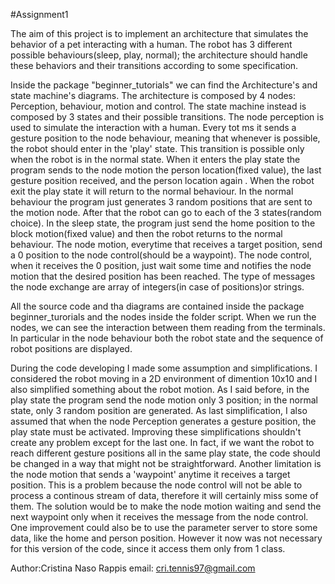 #Assignment1

The aim of this project is to implement an architecture that simulates the behavior of a pet interacting with a human. The robot has 3 different possible behaviours(sleep, play, normal); the architecture should handle these behaviors and their transitions according to some specification.

Inside the package "beginner_tutorials" we can find the Architecture's and state machine's diagrams.
The architecture is composed by 4 nodes: Perception, behaviour, motion and control. The state machine instead is composed by 3 states and their possible transitions.
The node perception is used to simulate the interaction with a human. Every tot ms it sends a gesture position to the node behaviour, meaning that whenever is possible, the robot should enter in the 'play' state. This transition is possible only when the robot is in the normal state. When it enters the play state the program sends to the node motion the person location(fixed value), the last gesture position received, and  the person location again . When the robot exit the play state it will return to the normal behaviour. 
In the normal behaviour the program just generates 3 random positions that are sent to the motion node. After that the robot can go to each of the 3 states(random choice). 
In the sleep state, the program just send the home position to the block motion(fixed value) and then the robot returns to the normal behaviour.
The node motion, everytime that receives a target position, send a 0 position to the node control(should be a waypoint). 
The node control, when it receives the 0 position, just wait some time and notifies the node motion that the desired position has been reached.
The type of messages the node exchange are array of integers(in case of positions)or strings.

All the source code and tha diagrams are contained inside the package beginner_turorials and the nodes inside the folder script.
When we run the nodes, we can see the interaction between them reading from the terminals. In particular in the node behaviour both the robot state and the sequence of robot positions are displayed.

During the code developing I made some assumption and simplifications. 
I considered the robot moving in a 2D environment of dimention 10x10 and I also simplified something about the robot motion. 
As I said before, in the play state the program send the node motion only 3 position; in the normal state, only 3 random position are generated. As last simplification, I also assumed that when the node Perception generates a gesture position, the play state must be activated. Improving these simplifications shouldn't create any problem except for the last one. In fact, if we want the robot to reach different gesture positions all in the same play state, the code should be changed in a way that might not be straightforward.
Another limitation is the node motion that sends a 'waypoint' anytime it receives a target position. This is a problem because the node control will not be able to process a continous stream of data, therefore it will certainly miss some of them. The solution would be to make the node motion waiting and send the next waypoint only when it receives the message from the node control.
One improvement could also be to use the parameter server to store some data, like the home and person position. However it now was not necessary for this version of the code, since it access them only from 1 class.


Author:Cristina Naso Rappis
email: cri.tennis97@gmail.com
